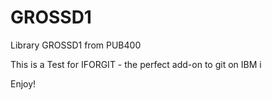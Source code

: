 # GROSSD1
Library GROSSD1 from PUB400

This is a Test for IFORGIT - the perfect add-on to git on IBM i

Enjoy!
